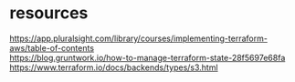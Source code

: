 # resources

https://app.pluralsight.com/library/courses/implementing-terraform-aws/table-of-contents   
https://blog.gruntwork.io/how-to-manage-terraform-state-28f5697e68fa   
https://www.terraform.io/docs/backends/types/s3.html
